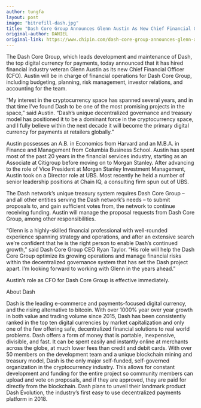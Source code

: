 ```yaml
---
author: tungfa
layout: post
image: "bitrefill-dash.jpg"
title: "Dash Core Group Announces Glenn Austin As New Chief Financial Officer"
original-author: DANIEL
original-link: https://www.chipin.com/dash-core-group-announces-glenn-austin-as-new-chief-financial-officer/
---
```



The Dash Core Group, which leads development and maintenance of Dash, the top digital currency for payments, today announced that it has hired financial industry veteran Glenn Austin as its new Chief Financial Officer (CFO). Austin will be in charge of financial operations for Dash Core Group, including budgeting, planning, risk management, investor relations, and accounting for the team.

“My interest in the cryptocurrency space has spanned several years, and in that time I’ve found Dash to be one of the most promising projects in the space,” said Austin. “Dash’s unique decentralized governance and treasury model has positioned it to be a dominant force in the cryptocurrency space, and I fully believe within the next decade it will become the primary digital currency for payments at retailers globally.”

Austin possesses an A.B. in Economics from Harvard and an M.B.A. in Finance and Management from Columbia Business School. Austin has spent most of the past 20 years in the financial services industry, starting as an Associate at Citigroup before moving on to Morgan Stanley. After advancing to the role of Vice President at Morgan Stanley Investment Management, Austin took on a Director role at UBS. Most recently he held a number of senior leadership positions at Chain IQ, a consulting firm spun out of UBS.

The Dash network’s unique treasury system requires Dash Core Group – and all other entities serving the Dash network’s needs – to submit proposals to, and gain sufficient votes from, the network to continue receiving funding. Austin will manage the proposal requests from Dash Core Group, among other responsibilities.

“Glenn is a highly-skilled financial professional with well-rounded experience spanning strategy and operations, and after an extensive search we’re confident that he is the right person to enable Dash’s continued growth,” said Dash Core Group CEO Ryan Taylor. “His role will help the Dash Core Group optimize its growing operations and manage financial risks within the decentralized governance system that has set the Dash project apart. I’m looking forward to working with Glenn in the years ahead.”

Austin’s role as CFO for Dash Core Group is effective immediately.

About Dash

Dash is the leading e-commerce and payments-focused digital currency, and the rising alternative to bitcoin. With over 1000% year over year growth in both value and trading volume since 2015, Dash has been consistently ranked in the top ten digital currencies by market capitalization and only one of the few offering safe, decentralized financial solutions to real world problems. Dash offers a form of money that is portable, inexpensive, divisible, and fast. It can be spent easily and instantly online at merchants across the globe, at much lower fees than credit and debit cards. With over 50 members on the development team and a unique blockchain mining and treasury model, Dash is the only major self-funded, self-governed organization in the cryptocurrency industry. This allows for constant development and funding for the entire project so community members can upload and vote on proposals, and if they are approved, they are paid for directly from the blockchain. Dash plans to unveil their landmark product Dash Evolution, the industry’s first easy to use decentralized payments platform in 2018.


